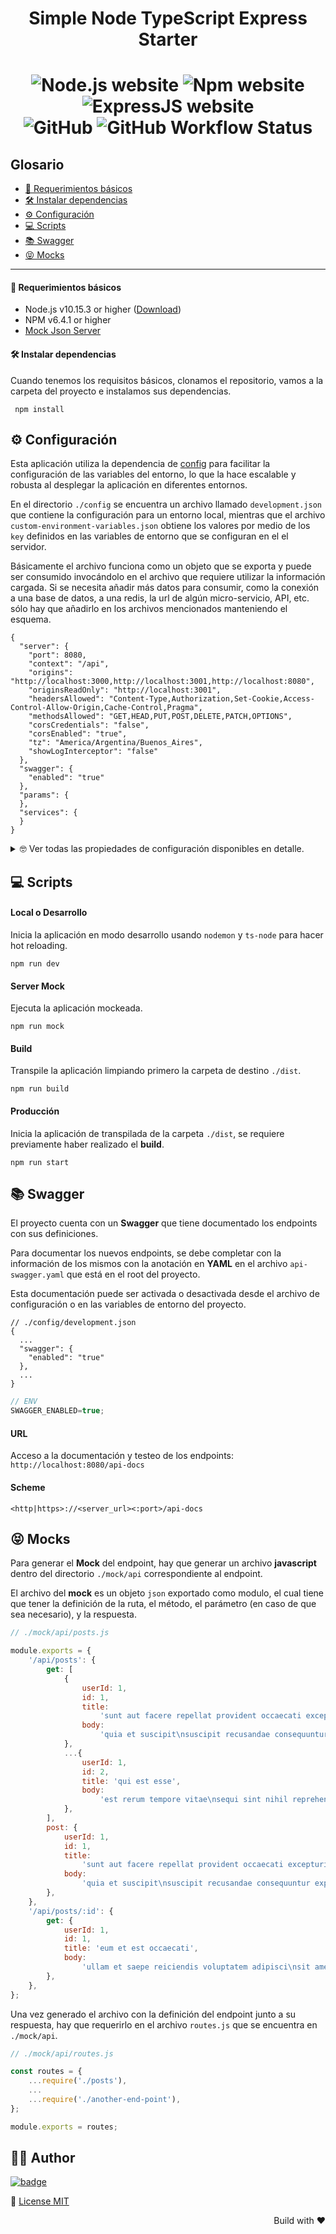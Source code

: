 <h1 align="center">Simple Node TypeScript Express Starter<h1/>

<p align="center">
    <img src="https://img.shields.io/static/v1.svg?label=Node&message=v10.15.3&labelColor=339933&color=757575&logoColor=FFFFFF&logo=node.js" alt="Node.js website"/>
    <img src="https://img.shields.io/static/v1.svg?label=Npm&message=v6.4.1&labelColor=CB3837&logoColor=FFFFFF&color=757575&logo=npm" alt="Npm website"/>
    <img src="https://img.shields.io/static/v1.svg?label=Express&message=v4.17.1&labelColor=444&logoColor=FFFFFF&color=757575&logo=data:image/png;base64,iVBORw0KGgoAAAANSUhEUgAAACAAAAAgCAMAAABEpIrGAAAAMFBMVEX////q6uqgoaEZGhtzc3SSk5Ourq5hYmLHx8f09PVOTk+7u7vf39+DhITT09M3ODgiPZ4kAAAAuUlEQVR42u2RyxbDIAhE0fEVjfL/fxu0YNJFF123d0E4iEMY6c83OA/BO0kDohYTstupUoiOikaTEzjv8+5EpgODaKAeJGQk02ekLbpikBglKh7d0o6x7jZqU0epe5aU05LkUTH2BqhknAivPsA/ik8yTYJ8PzSw/jYGGc66bzLeJJhvNZ90z4hIRkeyNKCZU2aoUMBuG7W8LqRtSgT8oVbra+kgI9gKxey2xzBKn8dTprDOW4YW+hUuT8sFbvZNU3wAAAAASUVORK5CYII=" alt="ExpressJS website"/>
    <br/>
    <img alt="GitHub" src="https://img.shields.io/github/license/rudemex/node-typescript-express-starter">
    <img alt="GitHub Workflow Status" src="https://github.com/rudemex/node-typescript-express-starter/workflows/CI/CD/badge.svg?branch=master"> 
    <br/> 
</p>

## Glosario

- [📝 Requerimientos básicos](#basic-requirements)
- [🛠 Instalar dependencias](#install-dependencies)
- [⚙ Configuración](#configurations)
- [💻 Scripts](#scripts)
- [📚 Swagger](#swagger-info)
- [😝 Mocks](#mocks)

---

<a name="basic-requirements"></a>

#### 📝 Requerimientos básicos

- Node.js v10.15.3 or higher ([Download](https://nodejs.org/es/download/))
- NPM v6.4.1 or higher
- [Mock Json Server](https://www.npmjs.com/package/mock-json-server)

<a name="install-dependencies"></a>

#### 🛠 Instalar dependencias

Cuando tenemos los requisitos básicos, clonamos el repositorio, vamos a la carpeta del proyecto e instalamos sus
dependencias.

```
 npm install
```

<a name="configurations"></a>

## ⚙ Configuración

Esta aplicación utiliza la dependencia de [config](https://www.npmjs.com/package/config) para facilitar la configuración
de las variables del entorno, lo que la hace escalable y robusta al desplegar la aplicación en diferentes entornos.

En el directorio `./config` se encuentra un archivo llamado `development.json` que contiene la configuración para un
entorno local, mientras que el archivo `custom-environment-variables.json`
obtiene los valores por medio de los `key` definidos en las variables de entorno que se configuran en el
el servidor.

Básicamente el archivo funciona como un objeto que se exporta y puede ser consumido invocándolo en el archivo que
requiere utilizar la información cargada. Si se necesita añadir más datos para consumir, como la conexión a una base de
datos, a una redis, la url de algún micro-servicio, API, etc. sólo hay que añadirlo en los archivos mencionados manteniendo el
esquema.

```json5
{
  "server": {
    "port": 8080,
    "context": "/api",
    "origins": "http://localhost:3000,http://localhost:3001,http://localhost:8080",
    "originsReadOnly": "http://localhost:3001",
    "headersAllowed": "Content-Type,Authorization,Set-Cookie,Access-Control-Allow-Origin,Cache-Control,Pragma",
    "methodsAllowed": "GET,HEAD,PUT,POST,DELETE,PATCH,OPTIONS",
    "corsCredentials": "false",
    "corsEnabled": "true",
    "tz": "America/Argentina/Buenos_Aires",
    "showLogInterceptor": "false"
  },
  "swagger": {
    "enabled": "true"
  },
  "params": {
  },
  "services": {
  }
}

```

<details>
<summary>🤓 Ver todas las propiedades de configuración disponibles en detalle.</summary>

#### Server

`port`: Es el puerto por el cual va a correr el servidor.

- Type: `Number`
- Default: `8080`

`context`: Es el contexto el que se puede acceder a la API del servidor, de esta manera no se exponen los endpoints en
la ruta principal de la aplicación.

- Type: `String`
- Default: `/api`

`origins`: Es una whitelist para que la aplicación sólo pueda ser consumida por urls confiables y evitar cualquier tipo
de solicitudes no deseadas y maliciosas. Debes escribir las urls separadas por una coma.

- Type: `String`
- Default: `http://localhost:3000,http://localhost:3001,http://localhost:8080`

`originsReadOnly`: Es la configuración de las urls para **CORS**, lo que permite validar quién puede consumir el
servidor.

- Type: `String`
- Default: `http://localhost:3001`

`headersAllowed`: Parámetros que va a recibir por el header en los request.

- Type: `String`
-
Default: `Content-Type,Authorization,Set-Cookie,Access-Control-Allow-Origin,Cache-Control,Pragma`

`methodsAllowed`: Métodos http disponibles para el cors

- Type: `String`
- Default: `GET,HEAD,PUT,POST,DELETE,PATCH,OPTIONS`

`corsCredentials`: Habilita o deshabilita el uso de las credenciales en las peticiones CORS en el servidor.

- Type: `Boolean`
- Default: `false`

`corsEnabled`: Habilita o deshabilita el uso de CORS en el servidor.

- Type: `Boolean`
- Default: `false`

`tz`: Es la configuración de la zona horaria para el
servidor. [Lista de zonas horarias](https://en.wikipedia.org/wiki/List_of_tz_database_time_zones#List)

- Type: `String`
- Default: `America/Argentina/Buenos_Aires`


`showLogInterceptor`: Habilita o deshabilita la visualización de los interceptors de los requests y responses por medio de logs.

- Type: `Boolean`
- Default: `false`

#### Swagger

`enabled`: Habilitar o deshabilitar la documentación **Swagger** de los endpoints del servidor.

- Type: `Boolean`
- Default: `true`

#### Params

Configuración de parámetros a utilizar en la aplicación, manteniendo el esquema `key:value`.

```json5
{
  ...
  "params": {
    "my-param": "<param-value>"
  },
  ...
}
```

#### Services

Es donde se va a colocar las urls de los micro-servicios a consumir, manteniendo el esquema `key:value`.

```json5
{
  ...
  "services": {
    "my-microservice": "<url-my-microservice>"
  },
  ...
}
```

</details>

<a name="scriptsr"></a>

## 💻 Scripts

#### Local o Desarrollo

Inicia la aplicación en modo desarrollo usando `nodemon` y `ts-node` para hacer hot reloading. 

```
npm run dev
```

#### Server Mock

Ejecuta la aplicación mockeada.

```
npm run mock
```

#### Build

Transpile la aplicación limpiando primero la carpeta de destino `./dist`.

```
npm run build
```

#### Producción

Inicia la aplicación de transpilada de la carpeta `./dist`, se requiere previamente haber realizado el **build**.

```
npm run start
```

<a name="swagger-info"></a>

## 📚 Swagger

El proyecto cuenta con un **Swagger** que tiene documentado los endpoints con sus definiciones.

Para documentar los nuevos endpoints, se debe completar con la información de los mismos con la anotación en **YAML** en
el archivo `api-swagger.yaml` que está en el root del proyecto.

Esta documentación puede ser activada o desactivada desde el archivo de configuración o en las variables de entorno del proyecto.

```json5
// ./config/development.json
{
  ...
  "swagger": {
    "enabled": "true"
  },
  ...
}
```

```js
// ENV
SWAGGER_ENABLED=true;
```

#### URL

Acceso a la documentación y testeo de los endpoints: `http://localhost:8080/api-docs`

#### Scheme

```
<http|https>://<server_url><:port>/api-docs
```

<a name="mocks"></a>

## 😝 Mocks

Para generar el **Mock** del endpoint, hay que generar un archivo **javascript** dentro del directorio `./mock/api`
correspondiente al endpoint.

El archivo del **mock** es un objeto `json` exportado como modulo, el cual tiene que tener la definición de la ruta, el
método, el parámetro (en caso de que sea necesario), y la respuesta.

```js
// ./mock/api/posts.js

module.exports = {
    '/api/posts': {
        get: [
            {
                userId: 1,
                id: 1,
                title:
                    'sunt aut facere repellat provident occaecati excepturi optio reprehenderit',
                body:
                    'quia et suscipit\nsuscipit recusandae consequuntur expedita et cum\nreprehenderit molestiae ut ut quas totam\nnostrum rerum est autem sunt rem eveniet architecto',
            },
            ...{
                userId: 1,
                id: 2,
                title: 'qui est esse',
                body:
                    'est rerum tempore vitae\nsequi sint nihil reprehenderit dolor beatae ea dolores neque\nfugiat blanditiis voluptate porro vel nihil molestiae ut reiciendis\nqui aperiam non debitis possimus qui neque nisi nulla',
            },
        ],
        post: {
            userId: 1,
            id: 1,
            title:
                'sunt aut facere repellat provident occaecati excepturi optio reprehenderit',
            body:
                'quia et suscipit\nsuscipit recusandae consequuntur expedita et cum\nreprehenderit molestiae ut ut quas totam\nnostrum rerum est autem sunt rem eveniet architecto',
        },
    },
    '/api/posts/:id': {
        get: {
            userId: 1,
            id: 1,
            title: 'eum et est occaecati',
            body:
                'ullam et saepe reiciendis voluptatem adipisci\nsit amet autem assumenda provident rerum culpa\nquis hic commodi nesciunt rem tenetur doloremque ipsam iure\nquis sunt voluptatem rerum illo velit',
        },
    },
};
```

Una vez generado el archivo con la definición del endpoint junto a su respuesta, hay que requerirlo en el
archivo `routes.js` que se encuentra en `./mock/api`.

```js
// ./mock/api/routes.js

const routes = {
    ...require('./posts'),
    ...
    ...require('./another-end-point'),
};

module.exports = routes;

```


## 👨‍💻 Author

[![badge](https://img.shields.io/static/v1.svg?style=flat-square&label=Mex%20Delgado&message=Sr.%20Fullstack%20Developer&labelColor=1A1A1A&color=999999&logo=hackaday)](mailto:mdelgado@tresdoce.com.ar 'Send email to Mex')

📜 [License MIT](license.md)

<div align="right">
  <p>Build with ❤</p>
</div>
